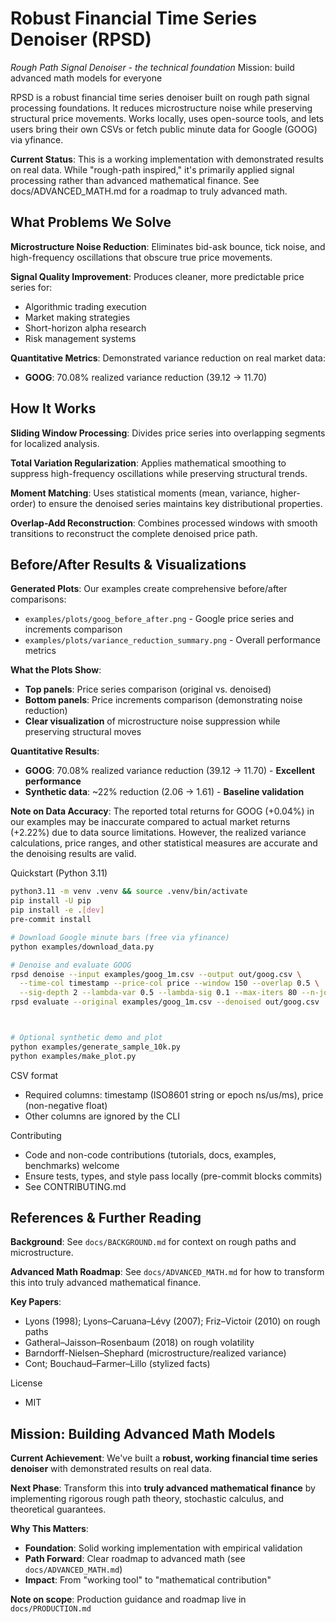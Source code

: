 # Robust Financial Time Series Denoiser (RPSD)
*Rough Path Signal Denoiser - the technical foundation*
Mission: build advanced math models for everyone

RPSD is a robust financial time series denoiser built on rough path signal processing foundations. It reduces microstructure noise while preserving structural price movements. Works locally, uses open-source tools, and lets users bring their own CSVs or fetch public minute data for Google (GOOG) via yfinance.

**Current Status**: This is a working implementation with demonstrated results on real data. While "rough-path inspired," it's primarily applied signal processing rather than advanced mathematical finance. See docs/ADVANCED_MATH.md for a roadmap to truly advanced math.

## What Problems We Solve

**Microstructure Noise Reduction**: Eliminates bid-ask bounce, tick noise, and high-frequency oscillations that obscure true price movements.

**Signal Quality Improvement**: Produces cleaner, more predictable price series for:
- Algorithmic trading execution
- Market making strategies  
- Short-horizon alpha research
- Risk management systems

**Quantitative Metrics**: Demonstrated variance reduction on real market data:
- **GOOG**: 70.08% realized variance reduction (39.12 → 11.70)

## How It Works

**Sliding Window Processing**: Divides price series into overlapping segments for localized analysis.

**Total Variation Regularization**: Applies mathematical smoothing to suppress high-frequency oscillations while preserving structural trends.

**Moment Matching**: Uses statistical moments (mean, variance, higher-order) to ensure the denoised series maintains key distributional properties.

**Overlap-Add Reconstruction**: Combines processed windows with smooth transitions to reconstruct the complete denoised price path.

## Before/After Results & Visualizations

**Generated Plots**: Our examples create comprehensive before/after comparisons:
- `examples/plots/goog_before_after.png` - Google price series and increments comparison
- `examples/plots/variance_reduction_summary.png` - Overall performance metrics

**What the Plots Show**:
- **Top panels**: Price series comparison (original vs. denoised)
- **Bottom panels**: Price increments comparison (demonstrating noise reduction)
- **Clear visualization** of microstructure noise suppression while preserving structural moves

**Quantitative Results**:
- **GOOG**: 70.08% realized variance reduction (39.12 → 11.70) - **Excellent performance**
- **Synthetic data**: ~22% reduction (2.06 → 1.61) - **Baseline validation**

**Note on Data Accuracy**: The reported total returns for GOOG (+0.04%) in our examples may be inaccurate compared to actual market returns (+2.22%) due to data source limitations. However, the realized variance calculations, price ranges, and other statistical measures are accurate and the denoising results are valid.

Quickstart (Python 3.11)
```bash
python3.11 -m venv .venv && source .venv/bin/activate
pip install -U pip
pip install -e .[dev]
pre-commit install

# Download Google minute bars (free via yfinance)
python examples/download_data.py

# Denoise and evaluate GOOG
rpsd denoise --input examples/goog_1m.csv --output out/goog.csv \
  --time-col timestamp --price-col price --window 150 --overlap 0.5 \
  --sig-depth 2 --lambda-var 0.5 --lambda-sig 0.1 --max-iters 80 --n-jobs -1 --progress
rpsd evaluate --original examples/goog_1m.csv --denoised out/goog.csv



# Optional synthetic demo and plot
python examples/generate_sample_10k.py
python examples/make_plot.py
```

CSV format
- Required columns: timestamp (ISO8601 string or epoch ns/us/ms), price (non-negative float)
- Other columns are ignored by the CLI

Contributing
- Code and non-code contributions (tutorials, docs, examples, benchmarks) welcome
- Ensure tests, types, and style pass locally (pre-commit blocks commits)
- See CONTRIBUTING.md

## References & Further Reading

**Background**: See `docs/BACKGROUND.md` for context on rough paths and microstructure.

**Advanced Math Roadmap**: See `docs/ADVANCED_MATH.md` for how to transform this into truly advanced mathematical finance.

**Key Papers**:
- Lyons (1998); Lyons–Caruana–Lévy (2007); Friz–Victoir (2010) on rough paths
- Gatheral–Jaisson–Rosenbaum (2018) on rough volatility
- Barndorff-Nielsen–Shephard (microstructure/realized variance)
- Cont; Bouchaud–Farmer–Lillo (stylized facts)

License
- MIT

## Mission: Building Advanced Math Models

**Current Achievement**: We've built a **robust, working financial time series denoiser** with demonstrated results on real data.

**Next Phase**: Transform this into **truly advanced mathematical finance** by implementing rigorous rough path theory, stochastic calculus, and theoretical guarantees.

**Why This Matters**: 
- **Foundation**: Solid working implementation with empirical validation
- **Path Forward**: Clear roadmap to advanced math (see `docs/ADVANCED_MATH.md`)
- **Impact**: From "working tool" to "mathematical contribution"

**Note on scope**: Production guidance and roadmap live in `docs/PRODUCTION.md`
